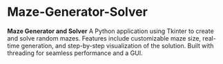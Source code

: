 # Maze-Generator-Solver
**Maze Generator and Solver**   A Python application using Tkinter to create and solve random mazes. Features include customizable maze size, real-time generation, and step-by-step visualization of the solution. Built with threading for seamless performance and a GUI.
